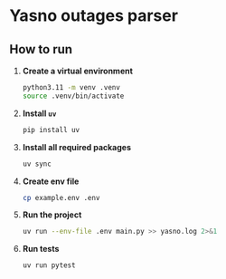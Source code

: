 # Yasno outages parser

## How to run

1. **Create a virtual environment**
   ```bash
   python3.11 -m venv .venv
   source .venv/bin/activate 
   ```

1. **Install `uv`**
   ```bash
   pip install uv
   ```

1. **Install all required packages**
   ```bash
   uv sync
   ```

1. **Create env file**
   ```bash
   cp example.env .env
   ```
1. **Run the project**
   ```bash
   uv run --env-file .env main.py >> yasno.log 2>&1
   ```

1. **Run tests**
   ```bash
   uv run pytest
   ```

